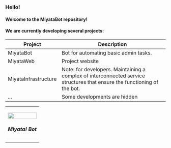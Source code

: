 ### Hello! 
#### Welcome to the MiyataBot repository!  
#### We are currently developing several projects:
|          Project          |              Description               |    
|---------------------------|----------------------------------------|
| MiyataBot                 | Bot for automating basic admin tasks.  |
| MiyataWeb                 | Project website                        | 
| MiyataInfrastructure      | Note: for developers. Maintaining a complex of interconnected service structures that ensure the functioning of the bot.  |
| ...                       | Some developments are hidden           |  

<p align="center">
<table align="center">
     <tr>
      <td>
         <p align="center">    
         <img align="center" src="https://i.ibb.co/NmwJVns/logo.png" width="100%"/></a><br/>
         <h5 align="center">Miyata! Bot</h5>
   </tr>
 </table>
</p>

